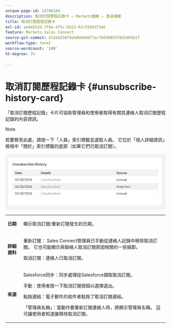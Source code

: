 ```yaml
---
unique-page-id: 14746184
description: 取消訂閱歷程記錄卡 — Marketo檔案 — 產品檔案
title: 取消訂閱歷程記錄卡
exl-id: ae44552d-7f9e-4f5c-bb22-62c55b63f3e6
feature: Marketo Sales Connect
source-git-commit: 431bd258f9a68bbb9df7acf043085578d3d91b1f
workflow-type: tm+mt
source-wordcount: '149'
ht-degree: 2%

---
```


# 取消訂閱歷程記錄卡 {#unsubscribe-history-card}

「取消訂閱歷程記錄」卡片可協助管理員和使用者取得有關其連絡人取消訂閱歷程記錄的內容資訊。

>[!NOTE]
>
>若要移至此處，請按一下「人員」索引標籤並選取人員。 它位於「個人詳細資訊」檢視中「關於」索引標籤的底部（如果它們已取消訂閱）。

![](assets/1-1.jpg)

<table> 
 <colgroup> 
  <col> 
  <col> 
 </colgroup> 
 <tbody> 
  <tr> 
   <td><strong>日期</strong></td> 
   <td><p>顯示取消訂閱/重新訂閱發生的日期。</p></td> 
  </tr> 
  <tr> 
   <td><strong>詳細資料</strong></td> 
   <td><p>重新訂閱： Sales Connect管理員已手動從連絡人記錄中移除取消訂閱。 它也可能顯示與聯絡人取消訂閱原因相關的一些細節。</p><p>取消訂閱：連絡人已取消訂閱。</p></td> 
  </tr> 
  <tr> 
   <td><strong>來源</strong></td> 
   <td><p>Salesforce同步：同步處理從Salesforce擷取取消訂閱。</p><p>手動：使用者按一下取消訂閱按鈕以選擇退出。</p><p>點按連結：電子郵件的收件者點按了取消訂閱連結。</p><p>「管理員名稱」：當動作要重新訂閱連絡人時，將顯示管理員名稱。 這可讓使用者知道誰移除取消訂閱。</p></td> 
  </tr> 
 </tbody> 
</table>
